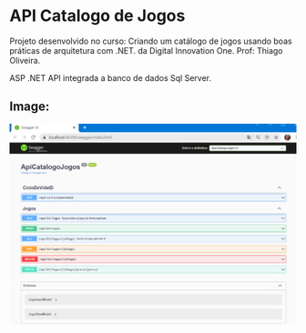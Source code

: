 # API Catalogo de Jogos

Projeto desenvolvido no curso: Criando um catálogo de jogos usando boas práticas de arquitetura com .NET. da Digital Innovation One.
Prof: Thiago Oliveira. 

ASP .NET API integrada a banco de dados Sql Server.



## Image: 

<img src=".\img\img01-Swagger-ApiCatalogoJogos.png"  />

